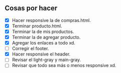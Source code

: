 ## Cosas por hacer

- [x] Hacer responsive la de compras.html.
- [x] Terminar producto.html.
- [x] Terminar la de mis productos.
- [x] Terminar la de agregar producto.
- [x] Agregar los enlaces a todo xd.
- [ ] Corregir el footer.
- [x] Hacer responsive el header.
- [ ] Revisar el light-gray y main-gray.
- [ ] Revisar que todo sea más o menos responsive xd.
